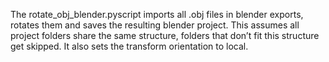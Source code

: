 The rotate_obj_blender.pyscript imports all .obj files in blender exports, rotates them and saves the resulting blender project. This assumes all project folders share the same structure, folders that don’t fit this structure get skipped. It also sets the transform orientation to local.